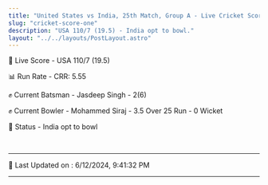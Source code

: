 ```yaml
---
title: "United States vs India, 25th Match, Group A - Live Cricket Score"
slug: "cricket-score-one"
description: "USA 110/7 (19.5) - India opt to bowl."
layout: "../../layouts/PostLayout.astro"
---
```


🔴 Live Score - USA 110/7 (19.5)  

📊 Run Rate - CRR: 5.55  

✊ Current Batsman - Jasdeep Singh - 2(6)  

✊ Current Bowler - Mohammed Siraj - 3.5 Over 25 Run - 0 Wicket  

📑 Status - India opt to bowl

<br />

***

📝 Last Updated on : 6/12/2024, 9:41:32 PM

***

